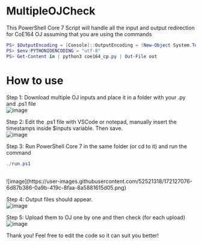 # MultipleOJCheck
This PowerShell Core 7 Script will handle all the input and output redirection for CoE164 OJ assuming that you are using the commands

```powershell
PS> $OutputEncoding = [Console]::OutputEncoding = (New-Object System.Text.UTF8Encoding $false)
PS> $env:PYTHONIOENCODING = "utf-8"
PS> Get-Content in | python3 coe164_cp.py | Out-File out
```

# How to use

Step 1:
Download multiple OJ inputs and place it in a folder with your .py and .ps1 file
<br />
![image](https://user-images.githubusercontent.com/52521318/172126226-8df1aad2-bcf2-453a-b7e6-5424f5d1096c.png)

Step 2:
Edit the .ps1 file with VSCode or notepad, manually insert the timestamps inside $inputs variable. Then save.
<br />
![image](https://user-images.githubusercontent.com/52521318/172126560-7c4bfe09-d47c-4d16-b32d-735cb214db58.png)

Step 3: 
Run PowerShell Core 7 in the same folder (or cd to it) and run the command 

```PowerShell
./run.ps1
```
<br />
![image](https://user-images.githubusercontent.com/52521318/172127076-6d87b386-0a9b-419c-8faa-8a5881615d05.png)


Step 4:
Output files should appear.
<br />
![image](https://user-images.githubusercontent.com/52521318/172127165-c78d6dbd-4d95-4777-936d-d71612ba4703.png)

Step 5: 
Upload them to OJ one by one and then check (for each upload)
<br />
![image](https://user-images.githubusercontent.com/52521318/172127328-5b68e6ff-8eed-4b3b-8aaf-91d7657d5f92.png)

Thank you! Feel free to edit the code so it can suit you better!
